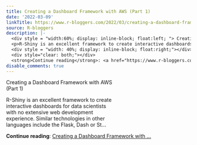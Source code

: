 ```yaml
---
title: Creating a Dashboard Framework with AWS (Part 1)
date: '2022-03-09'
linkTitle: https://www.r-bloggers.com/2022/03/creating-a-dashboard-framework-with-aws-part-1/
source: R-bloggers
description: |-
  <div style = "width:60%; display: inline-block; float:left; "> Creating a Dashboard Framework with AWS (Part 1)</p>
  <p>R-Shiny is an excellent framework to create interactive dashboards for data scientists with no extensive web development experience. Similar technologies in other languages include the Flask, Dash or St...</p></div>
  <div style = "width: 40%; display: inline-block; float:right;"></div>
  <div style="clear: both;"></div>
  <strong>Continue reading</strong>: <a href="https://www.r-bloggers.com/2022/03/creating-a-dashboard-framework-with-aws-part-1/">Creating a Dashboard Framework with ...
disable_comments: true
---
```

<div style = "width:60%; display: inline-block; float:left; "> Creating a Dashboard Framework with AWS (Part 1)</p>
<p>R-Shiny is an excellent framework to create interactive dashboards for data scientists with no extensive web development experience. Similar technologies in other languages include the Flask, Dash or St...</p></div>
<div style = "width: 40%; display: inline-block; float:right;"></div>
<div style="clear: both;"></div>
<strong>Continue reading</strong>: <a href="https://www.r-bloggers.com/2022/03/creating-a-dashboard-framework-with-aws-part-1/">Creating a Dashboard Framework with ...